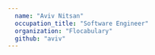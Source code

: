 ```yaml
---
  name: "Aviv Nitsan"
  occupation_title: "Software Engineer"
  organization: "Flocabulary"
  github: "aviv"
---
```

